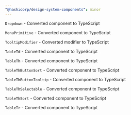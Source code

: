 ```yaml
---
"@hashicorp/design-system-components": minor
---
```


`Dropdown` - Converted component to TypeScript

`MenuPrimitive` - Converted component to TypeScript

`TooltipModifier` - Converted modifier to TypeScript

`TableTd` - Converted component to TypeScript

`TableTh` - Converted component to TypeScript

`TableThButtonSort` - Converted component to TypeScript

`TableThButtonTooltip` - Converted component to TypeScript

`TableThSelectable` - Converted component to TypeScript

`TableThSort` - Converted component to TypeScript

`TableTr` - Converted component to TypeScript
